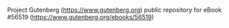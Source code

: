 Project Gutenberg (https://www.gutenberg.org) public repository for
eBook #56519 (https://www.gutenberg.org/ebooks/56519)
